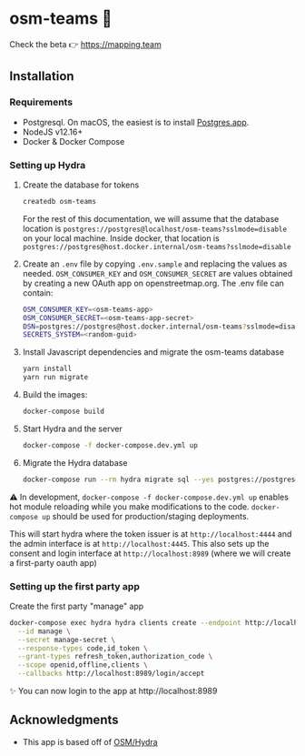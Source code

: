 # osm-teams 🤝

Check the beta 👉 <!-- markdownlint-disable MD034 -->https://mapping.team
<!-- markdownlint-enable MD034 -->

## Installation

### Requirements

- Postgresql. On macOS, the easiest is to install [Postgres.app](https://postgresapp.com/).
- NodeJS v12.16+
- Docker & Docker Compose

### Setting up Hydra

1. Create the database for tokens

    ```bash
    createdb osm-teams
    ```

    For the rest of this documentation, we will assume that the database location is `postgres://postgres@localhost/osm-teams?sslmode=disable` on your local machine. Inside docker, that location is `postgres://postgres@host.docker.internal/osm-teams?sslmode=disable`

1. Create an `.env` file by copying `.env.sample` and replacing the values as needed. `OSM_CONSUMER_KEY` and `OSM_CONSUMER_SECRET` are values obtained by creating a new OAuth app on openstreetmap.org. The .env file can contain:

    ```bash
    OSM_CONSUMER_KEY=<osm-teams-app>
    OSM_CONSUMER_SECRET=<osm-teams-app-secret>
    DSN=postgres://postgres@host.docker.internal/osm-teams?sslmode=disable
    SECRETS_SYSTEM=<random-guid>
    ```

1. Install Javascript dependencies and migrate the osm-teams database

    ```bash
    yarn install
    yarn run migrate
    ```

1. Build the images:

    ```bash
    docker-compose build
    ```

1. Start Hydra and the server

    ```bash
    docker-compose -f docker-compose.dev.yml up
    ```

1. Migrate the Hydra database

    ```bash
    docker-compose run --rm hydra migrate sql --yes postgres://postgres@host.docker.internal/osm-teams?sslmode=disable
    ```

⚠️ In development, `docker-compose -f docker-compose.dev.yml up` enables hot module reloading while you make modifications to the code. `docker-compose up` should be used for production/staging deployments.

This will start hydra where the token issuer is at `http://localhost:4444` and the admin interface is at `http://localhost:4445`. This also sets up the consent and login interface at `http://localhost:8989` (where we will create a first-party oauth app)

### Setting up the first party app

Create the first party "manage" app

```bash
docker-compose exec hydra hydra clients create --endpoint http://localhost:4445 \
  --id manage \
  --secret manage-secret \
  --response-types code,id_token \
  --grant-types refresh_token,authorization_code \
  --scope openid,offline,clients \
  --callbacks http://localhost:8989/login/accept
```

<!-- markdownlint-disable MD034 -->
✨ You can now login to the app at http://localhost:8989
<!-- markdownlint-enable MD034 -->

## Acknowledgments

- This app is based off of [OSM/Hydra](https://github.com/kamicut/osmhydra)
